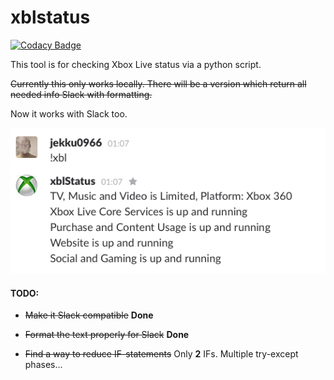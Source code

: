 # xblstatus

[![Codacy Badge](https://www.codacy.com/project/badge/785595d972354a8ea08f8149ce40a5c5)](https://www.codacy.com/public/niklasjerva/xblstatus_2)

This tool is for checking Xbox Live status via a python script.

~~Currently this only works locally. There will be a version which return all needed info Slack with formatting.~~

Now it works with Slack too.

![Screenshot](/static/xblstatus.png?raw=true "Screenshot")

#### TODO:
* ~~Make it Slack compatible~~ **Done**

* ~~Format the text properly for Slack~~ **Done**

* ~~Find a way to reduce IF-statements~~ Only **2** IFs. Multiple try-except phases...